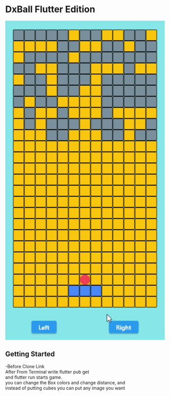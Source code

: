 # DxBall Flutter Edition
![](https://github.com/Tulumcueren/dx-ball-game-in-Flutter/blob/main/Protatype.gif)


## Getting Started

-Before Clone Link <br> 
After From Terminal write flutter pub get<br> 
and flutter run starts game.<br> 
you can change the Box colors and change distance, and <br> 
instead of putting cubes you can put any image you want<br> 


